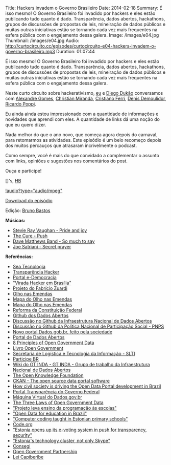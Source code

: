 Title: Hackers invadem o Governo Brasileiro
Date: 2014-02-18
Summary: É isso mesmo! O Governo Brasileiro foi invadido por hackers e eles estão publicando tudo quanto é dado. Transparência, dados abertos, hackathons, grupos de discussões de propostas de leis, mineiração de dados públicos e muitas outras iniciativas estão se tornando cada vez mais frequentes na esfera pública com o engajamento dessa galera.
Image: /images/e04.jpg
Thumbnail: /images/e04.jpg
Audio: http://curtocircuito.cc/episodes/curtocircuito-e04-hackers-invadem-o-governo-brasileiro.mp3
Duration: 01:07:44

É isso mesmo! O Governo Brasileiro foi invadido por hackers e eles estão publicando tudo quanto é dado. Transparência, dados abertos, hackathons, grupos de discussões de propostas de leis, mineiração de dados públicos e muitas outras iniciativas estão se tornando cada vez mais frequentes na esfera pública com o engajamento dessa galera.

Neste curto circuito sobre hackerativismo, [eu](https://twitter.com/henriquebastos) e [Diego Dukão](https://twitter.com/diegodukao) conversamos com [Alexandre Gomes](https://twitter.com/alegomes), [Christian Miranda](https://twitter.com/cmoryah), [Cristiano Ferri](https://twitter.com/cristianofaria), [Denis Demoulidor](https://twitter.com/demoulidor), [Ricardo Poppi](https://twitter.com/ricardopoppi).

Eu ainda ainda estou impressionado com a quantidade de informações e novidades que aprendi com eles. A quantidade de links dá uma noção do que eu quero dizer.

Nada melhor do que o ano novo, que começa agora depois do carnaval, para retomarmos as atividades. Este episódio é um belo recomeço depois dos muitos percauços que atrasaram incrivelmente o podcast.

Como sempre, você é mais do que convidado a complementar o assunto com links, opiniões e sugestões nos comentários do post.

Ouça e participe!

[]'s, [HB](https://twitter.com/henriquebastos)

[!audio?type="audio/mpeg"](http://curtocircuito.cc/episodes/curtocircuito-e04-hackers-invadem-o-governo-brasileiro.mp3)

[Download do episódio](http://curtocircuito.cc/episodes/curtocircuito-e04-hackers-invadem-o-governo-brasileiro.mp3)

Edição: [Bruno Bastos](http://brucebastos.com/)

**Músicas:**
- [Stevie Ray Vaughan - Pride and joy](http://www.youtube.com/watch?v=NU0MF8pwktg)
- [The Cure - Push](http://www.youtube.com/watch?v=4T0BrSy7RS0)
- [Dave Matthews Band - So much to say](http://www.youtube.com/watch?v=nXBOfXj6cvE)
- [Joe Satriani - Secret prayer](http://www.youtube.com/watch?v=JFrS4Fk5VUg)

**Referências:**
- [Sea Tecnologia](http://www.seatecnologia.com.br/)
- [Transparência Hacker](http://thacker.com.br/)
- [Portal e-Democracia](http://www.edemocracia.leg.br/)
- ["Virada Hacker em Brasília"](http://ricardopoppi.org/2010/04/transparencia-hackday-brasilia-virada-hacker/)
- [Projeto do Fabrício Zuardi](http://www.youtube.com/watch?v=KtZNOVVXi_A&amp;list=PLE13B02B119353056)
- [Olho nas Emendas](http://olhonasemendas.com.br)
- [Mapa do Olho nas Emendas](https://emendas.crowdmap.com/)
- [Mapa do Olho nas Emendas](https://emendas.crowdmap.com/)
- [Reforma da Constituição Federal](http://apps.thacker.com.br/reformadaconstituicao/)
- [Github dos Dados Abertos](https://github.com/dadosgovbr/)
- [Discussão no Github da Infraestrutura Nacional de Dados Abertos](https://github.com/dadosgovbr/processo-participacao-social-inda)
- [Discussão no Github da Política Nacional de Participação Social - PNPS](https://github.com/pr-snas/politica_compromisso_ps/blob/master/politica_nacional_participacao_social.md)
- [Novo portal Dados.gob.br, feito pela sociedade](http://br.okfn.org/2012/05/10/novo-portal-dados-gov-br-feito-pela-sociedade/)
- [Portal de Dados Abertos](http://dados.gov.br/)
- [8 Principles of Open Government Data](http://opengovdata.org/)
- [Livro Open Government](https://github.com/oreillymedia/open_government)
- [Secretaria de Logística e Tecnologia da Informação - SLTI](http://www.planejamento.gov.br/ministerio.asp?index=7&amp;ler=s832)
- [Participe BR](http://www.participa.br/)
- [Wiki do GT INDA - GT INDA - Grupo de trabalho da Infraestrutura Nacional de Dados Abertos](http://wiki.gtinda.ibge.gov.br/MainPage.ashx)
- [The Open Knowledge Foundation](http://okfn.org/)
- [CKAN - The open source data portal software](http://ckan.org/)
- [How civil society is driving the Open Data Portal development in Brazil](https://speakerdeck.com/alegomes/how-civil-society-is-driving-the-open-data-portal-development-in-brazil)
- [Portal Transparência do Governo Federal](http://transparencia.gov.br/servidores/Servidor-DetalhaServidor.asp?IdServidor=1735839)
- [Máquina Virtual do Dados.gov.br](http://wiki.gtinda.ibge.gov.br/Maquina-virtual-do-dados-gov-br.ashx)
- [The Three Laws of Open Government Data](http://eaves.ca/2009/09/30/three-law-of-open-government-data/)
- ["Projeto leva ensino da programação às escolas"](http://blogs.estadao.com.br/link/projeto-leva-ensino-da-programacao-as-escolas/)
- ["Open Data for education in Brazil"](http://stop.zona-m.net/2013/03/open-data-for-education-in-brazil/)
- ["Computer coding taught in Estonian primary schools"](http://www.bbc.co.uk/news/education-25648769)
- [Code.org](http://www.code.org/)
- ["Estonia opens up its e-voting system in push for transparency, security"](http://gigaom.com/2013/07/12/estonia-releases-e-voting-system-to-open-source-community/)
- ["Estonia's technology cluster, not only Skype"](http://www.economist.com/blogs/schumpeter/2013/07/estonias-technology-cluster)
- [Consegi](http://www.consegi.gov.br/)
- [Open Government Partnership](http://www.opengovpartnership.org/)
- [Lei Capiberibe](http://www.planalto.gov.br/ccivil_03/leis/lcp/lcp131.htm)

